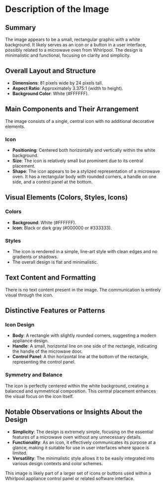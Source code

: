 # Description of the Image

## Summary
The image appears to be a small, rectangular graphic with a white background. It likely serves as an icon or a button in a user interface, possibly related to a microwave oven from Whirlpool. The design is minimalistic and functional, focusing on clarity and simplicity.

## Overall Layout and Structure
- **Dimensions**: 81 pixels wide by 24 pixels tall.
- **Aspect Ratio**: Approximately 3.375:1 (width to height).
- **Background Color**: White (#FFFFFF).

## Main Components and Their Arrangement
The image consists of a single, central icon with no additional decorative elements.

### Icon
- **Positioning**: Centered both horizontally and vertically within the white background.
- **Size**: The icon is relatively small but prominent due to its central placement.
- **Shape**: The icon appears to be a stylized representation of a microwave oven. It has a rectangular body with rounded corners, a handle on one side, and a control panel at the bottom.

## Visual Elements (Colors, Styles, Icons)
### Colors
- **Background**: White (#FFFFFF).
- **Icon**: Black or dark gray (#000000 or #333333).

### Styles
- The icon is rendered in a simple, line-art style with clean edges and no gradients or shadows.
- The overall design is flat and minimalistic.

## Text Content and Formatting
There is no text content present in the image. The communication is entirely visual through the icon.

## Distinctive Features or Patterns
### Icon Design
- **Body**: A rectangle with slightly rounded corners, suggesting a modern appliance design.
- **Handle**: A small, horizontal line on one side of the rectangle, indicating the handle of the microwave door.
- **Control Panel**: A thin horizontal line at the bottom of the rectangle, representing the control panel.

### Symmetry and Balance
The icon is perfectly centered within the white background, creating a balanced and symmetrical composition. This central placement enhances the visual focus on the icon itself.

## Notable Observations or Insights About the Design
- **Simplicity**: The design is extremely simple, focusing on the essential features of a microwave oven without any unnecessary details.
- **Functionality**: As an icon, it effectively communicates its purpose at a glance, making it suitable for use in user interfaces where space is limited.
- **Versatility**: The minimalistic style allows it to be easily integrated into various design contexts and color schemes.

This image is likely part of a larger set of icons or buttons used within a Whirlpool appliance control panel or related software interface.
